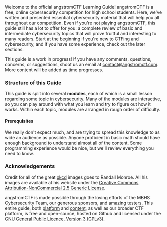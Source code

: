 Welcome to the official angstromCTF Learning Guide! angstromCTF is a free, online cybersecurity competition for high school students. Here, we've written and presented essential cybersecurity material that will help you all throughout our competition. Even if you're not playing angstromCTF, this guide still has a lot to offer for you: a complete review of basic and intermediate cybersecurity topics that will prove fruitful and interesting to many readers. Start at the beginning if you're new to CTFing and cybersecurity, and if you have some experience, check out the later sections.

This guide is a work in progress! If you have any comments, questions, concerns, or suggestions, shoot us an email at <a href="mailto:contact@angstromctf.com">contact@angstromctf.com</a>. More content will be added as time progresses.

### Structure of this Guide

This guide is split into several **modules**, each of which is a small lesson regarding some topic in cybersecurity. Many of the modules are interactive, so you can play around with what you learn and try to figure out how it works. Within each topic, modules are arranged in rough order of difficulty.

#### Prerequisites

We really don't expect much, and are trying to spread this knowledge to as wide an audience as possible. Anyone proficient in basic math should have enough background to understand almost all of the content. Some programming experience would be nice, but we'll review everything you need to know.

### Acknowledgements

Credit for all of the great <a href="http://xkcd.org" target="_blank">xkcd</a> images goes to Randall Monroe. All his images are available at his website under the <a href="http://creativecommons.org/licenses/by-nc/2.5/" target="_blank">Creative Commons Attribution-NonCommercial 2.5 Generic License</a>.

angstromCTF is made possible through the loving efforts of the MBHS Cybersecurity Team, our generous sponsors, and amazing testers. This entire guide, both <a href="https://github.com/angstromctf/djangoctf">platform</a> and <a href="https://github.com/angstromctf/learn">content</a>, as well as our broader CTF platform, is free and open-source, hosted on Github and licensed under the <a href="https://www.gnu.org/licenses/gpl-3.0.en.html">GNU General Public Licence, Version 3 (GPLv3)</a>.